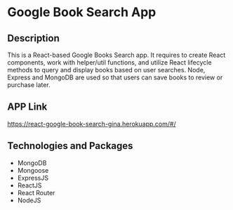 # Google Book Search  App

## Description

This is a React-based Google Books Search app.
It requires to create React components, work with helper/util functions, and utilize React lifecycle methods to query and display books based on user searches. 
Node, Express and MongoDB are used so that users can save books to review or purchase later.

 ## APP Link

 https://react-google-book-search-gina.herokuapp.com/#/

## Technologies and Packages

* MongoDB
* Mongoose
* ExpressJS
* ReactJS
* React Router
* NodeJS
